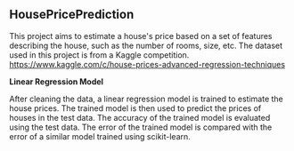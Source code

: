 ## HousePricePrediction

This project aims to estimate a house's price based on a set of features describing the house, 
such as the number of rooms, size, etc. The dataset used in this project is from a Kaggle competition. 
https://www.kaggle.com/c/house-prices-advanced-regression-techniques


**Linear Regression Model**

After cleaning the data, a linear regression model is trained to estimate the house prices. The trained model is then used to predict 
the prices of houses in the test data.
The accuracy of the trained model is evaluated using the test data. The error of the trained model is compared with the error of a similar model trained using 
scikit-learn.
